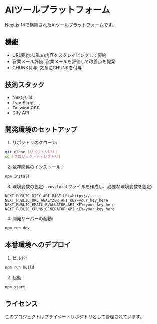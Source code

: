 # AIツールプラットフォーム

Next.js 14で構築されたAIツールプラットフォームです。

## 機能

- URL要約: URLの内容をスクレイピングして要約
- 営業メール評価: 営業メールを評価して改善点を提案
- CHUNK付与: 文章にCHUNKを付与

## 技術スタック

- Next.js 14
- TypeScript
- Tailwind CSS
- Dify API

## 開発環境のセットアップ

1. リポジトリのクローン:
```bash
git clone [リポジトリURL]
cd [プロジェクトディレクトリ]
```

2. 依存関係のインストール:
```bash
npm install
```

3. 環境変数の設定:
`.env.local`ファイルを作成し、必要な環境変数を設定:
```
NEXT_PUBLIC_DIFY_API_BASE_URL=https://~~~~~
NEXT_PUBLIC_URL_ANALYZER_API_KEY=your_key_here
NEXT_PUBLIC_EMAIL_EVALUATOR_API_KEY=your_key_here
NEXT_PUBLIC_CHUNK_GENERATOR_API_KEY=your_key_here
```

4. 開発サーバーの起動:
```bash
npm run dev
```

## 本番環境へのデプロイ

1. ビルド:
```bash
npm run build
```

2. 起動:
```bash
npm start
```

## ライセンス

このプロジェクトはプライベートリポジトリとして管理されています。
